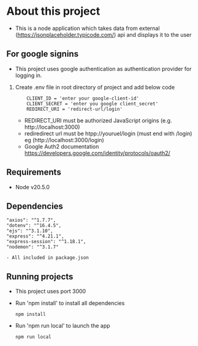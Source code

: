 # About this project
- This is a node application which takes data from external (https://jsonplaceholder.typicode.com/) api and displays it to the user

## For google signins

- This project uses google authentication as  authentication provider for logging in.

1. Create .env file in root directory of project and add below code
    ```
        CLIENT_ID = 'enter your google-client-id'
        CLIENT_SECRET = 'enter you google client_secret'
        REDIRECT_URI = 'redirect-url/login'
    ```
    - REDIRECT_URI must be authorized JavaScript origins (e.g. http://localhost:3000)
    - rediredirect url must be htpp://youruel/login (must end with /login) eg (http://localhost:3000/login)
    - Google Auth2 documentation https://developers.google.com/identity/protocols/oauth2/
 
## Requirements
- Node v20.5.0

## Dependencies
    "axios": "^1.7.7",
    "dotenv": "^16.4.5",
    "ejs": "^3.1.10",
    "express": "^4.21.1",
    "express-session": "^1.18.1",
    "nodemon": "^3.1.7"
    
    - All included in package.json

## Running projects

- This project uses port 3000

- Run 'npm install' to install all dependencies
    ```
    npm install

    ```
- Run 'npm run local' to launch the app

    ```
    npm run local

    ```
